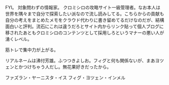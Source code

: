 FYI。
対象問わずの情報家。
クロミシロの攻略サイト一級管理者。なお本人は世界を隅々まで自分で探索したい派なので流し読みしてる。こちらからの貢献も自分の考えをまとめたメモをクラウド代わりに書き留めてるだけなのだが、結構面白いと評判。流石にこれは違うだろとサイト内からリンク貼って個人ブログに移されたあともクロミシロのコンテンツとして採用しろというマナーの悪い人が湧くレベル。

筋トレで集中力が上がる。

リアルネームは沸付芳雄。ふつつきよしお。フィグと何も関係ないが、まあヨツェンとかつけちゃう人だし。無花果好きだったから。

ファズラン・ヤーニスタ・イス
フィグ・ヨツェン・インメル
